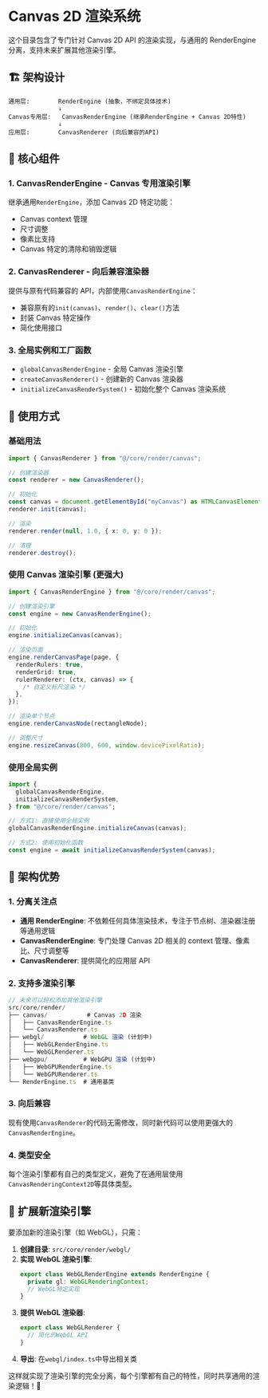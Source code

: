 # Canvas 2D 渲染系统

这个目录包含了专门针对 Canvas 2D API 的渲染实现，与通用的 RenderEngine 分离，支持未来扩展其他渲染引擎。

## 🏗️ 架构设计

```
通用层:        RenderEngine (抽象，不绑定具体技术)
              ↓
Canvas专用层:   CanvasRenderEngine (继承RenderEngine + Canvas 2D特性)
              ↓
应用层:        CanvasRenderer (向后兼容的API)
```

## 🎯 核心组件

### 1. **CanvasRenderEngine** - Canvas 专用渲染引擎

继承通用`RenderEngine`，添加 Canvas 2D 特定功能：

- Canvas context 管理
- 尺寸调整
- 像素比支持
- Canvas 特定的清除和销毁逻辑

### 2. **CanvasRenderer** - 向后兼容渲染器

提供与原有代码兼容的 API，内部使用`CanvasRenderEngine`：

- 兼容原有的`init(canvas)`、`render()`、`clear()`方法
- 封装 Canvas 特定操作
- 简化使用接口

### 3. **全局实例和工厂函数**

- `globalCanvasRenderEngine` - 全局 Canvas 渲染引擎
- `createCanvasRenderer()` - 创建新的 Canvas 渲染器
- `initializeCanvasRenderSystem()` - 初始化整个 Canvas 渲染系统

## 🚀 使用方式

### 基础用法

```typescript
import { CanvasRenderer } from "@/core/render/canvas";

// 创建渲染器
const renderer = new CanvasRenderer();

// 初始化
const canvas = document.getElementById("myCanvas") as HTMLCanvasElement;
renderer.init(canvas);

// 渲染
renderer.render(null, 1.0, { x: 0, y: 0 });

// 清理
renderer.destroy();
```

### 使用 Canvas 渲染引擎 (更强大)

```typescript
import { CanvasRenderEngine } from "@/core/render/canvas";

// 创建渲染引擎
const engine = new CanvasRenderEngine();

// 初始化
engine.initializeCanvas(canvas);

// 渲染页面
engine.renderCanvasPage(page, {
  renderRulers: true,
  renderGrid: true,
  rulerRenderer: (ctx, canvas) => {
    /* 自定义标尺渲染 */
  },
});

// 渲染单个节点
engine.renderCanvasNode(rectangleNode);

// 调整尺寸
engine.resizeCanvas(800, 600, window.devicePixelRatio);
```

### 使用全局实例

```typescript
import {
  globalCanvasRenderEngine,
  initializeCanvasRenderSystem,
} from "@/core/render/canvas";

// 方式1: 直接使用全局实例
globalCanvasRenderEngine.initializeCanvas(canvas);

// 方式2: 使用初始化函数
const engine = await initializeCanvasRenderSystem(canvas);
```

## 🔧 架构优势

### 1. **分离关注点**

- **通用 RenderEngine**: 不依赖任何具体渲染技术，专注于节点树、渲染器注册等通用逻辑
- **CanvasRenderEngine**: 专门处理 Canvas 2D 相关的 context 管理、像素比、尺寸调整等
- **CanvasRenderer**: 提供简化的应用层 API

### 2. **支持多渲染引擎**

```typescript
// 未来可以轻松添加其他渲染引擎
src/core/render/
├── canvas/           # Canvas 2D 渲染
│   ├── CanvasRenderEngine.ts
│   └── CanvasRenderer.ts
├── webgl/           # WebGL 渲染 (计划中)
│   ├── WebGLRenderEngine.ts
│   └── WebGLRenderer.ts
├── webgpu/          # WebGPU 渲染 (计划中)
│   ├── WebGPURenderEngine.ts
│   └── WebGPURenderer.ts
└── RenderEngine.ts  # 通用基类
```

### 3. **向后兼容**

现有使用`CanvasRenderer`的代码无需修改，同时新代码可以使用更强大的`CanvasRenderEngine`。

### 4. **类型安全**

每个渲染引擎都有自己的类型定义，避免了在通用层使用`CanvasRenderingContext2D`等具体类型。

## 🌟 扩展新渲染引擎

要添加新的渲染引擎（如 WebGL），只需：

1. **创建目录**: `src/core/render/webgl/`
2. **实现 WebGL 渲染引擎**:
   ```typescript
   export class WebGLRenderEngine extends RenderEngine {
     private gl: WebGLRenderingContext;
     // WebGL特定实现
   }
   ```
3. **提供 WebGL 渲染器**:
   ```typescript
   export class WebGLRenderer {
     // 简化的WebGL API
   }
   ```
4. **导出**: 在`webgl/index.ts`中导出相关类

这样就实现了渲染引擎的完全分离，每个引擎都有自己的特性，同时共享通用的渲染逻辑！🎨
